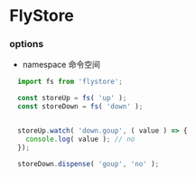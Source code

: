 # FlyStore

### options

* namespace 命令空间

```js
  import fs from 'flystore';

  const storeUp = fs( 'up' );
  const storeDown = fs( 'down' );


  storeUp.watch( 'down.goup', ( value ) => {
    console.log( value ); // no
  });

  storeDown.dispense( 'goup', 'no' );
```
